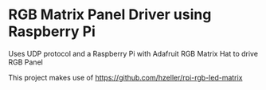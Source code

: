 # RGB Matrix Panel Driver using Raspberry Pi
Uses UDP protocol and a Raspberry Pi with Adafruit RGB Matrix Hat to drive RGB Panel

This project makes use of https://github.com/hzeller/rpi-rgb-led-matrix
